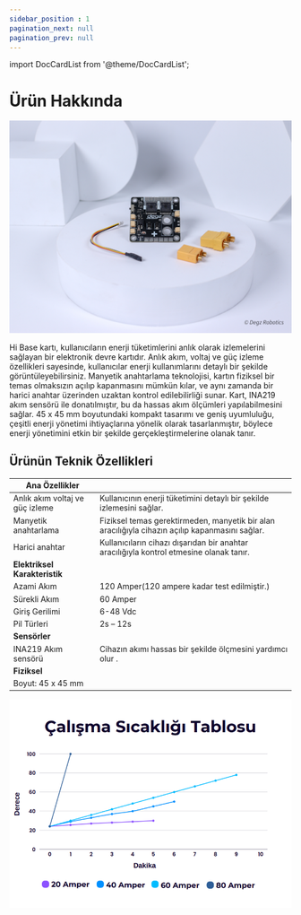 ```yaml
---
sidebar_position : 1
pagination_next: null
pagination_prev: null
---
```


import DocCardList from '@theme/DocCardList';

# Ürün Hakkında


![Hi-Base](./image/hibase-gucdagıtım-karti-10.jpg) 

Hi Base kartı, kullanıcıların enerji tüketimlerini anlık olarak izlemelerini sağlayan bir elektronik devre kartıdır. Anlık akım, voltaj ve güç izleme özellikleri sayesinde, kullanıcılar enerji kullanımlarını detaylı bir şekilde görüntüleyebilirsiniz. Manyetik anahtarlama teknolojisi, kartın fiziksel bir temas olmaksızın açılıp kapanmasını mümkün kılar, ve aynı zamanda bir harici anahtar üzerinden uzaktan kontrol edilebilirliği sunar. Kart, INA219 akım sensörü ile donatılmıştır, bu da hassas akım ölçümleri yapılabilmesini sağlar.  45 x 45 mm boyutundaki kompakt tasarımı ve geniş uyumluluğu, çeşitli enerji yönetimi ihtiyaçlarına yönelik olarak tasarlanmıştır, böylece  enerji yönetimini etkin bir şekilde gerçekleştirmelerine olanak tanır.

## Ürünün Teknik Özellikleri

|      Ana Özellikler           |              |
|--------------------------|-----------------------|
|Anlık akım voltaj ve güç izleme|Kullanıcının enerji tüketimini detaylı bir şekilde izlemesini sağlar.|
|Manyetik anahtarlama|Fiziksel temas gerektirmeden, manyetik bir alan aracılığıyla cihazın açılıp kapanmasını sağlar.|
|Harici anahtar|Kullanıcıların cihazı dışarıdan bir anahtar aracılığıyla kontrol etmesine olanak tanır.|
|**Elektriksel Karakteristik**|
|Azami Akım| 120 Amper(120 ampere kadar test edilmiştir.)|
|Sürekli Akım| 60 Amper|
|Giriş Gerilimi| 6-48 Vdc|
|Pil Türleri| 2s – 12s|
|**Sensörler**|
|INA219 Akım sensörü|	Cihazın akımı hassas bir şekilde ölçmesini yardımcı olur .|
|**Fiziksel**|
|Boyut: 45 x 45 mm|


![Hi-Base](./image/hıbase-tablo.png) 